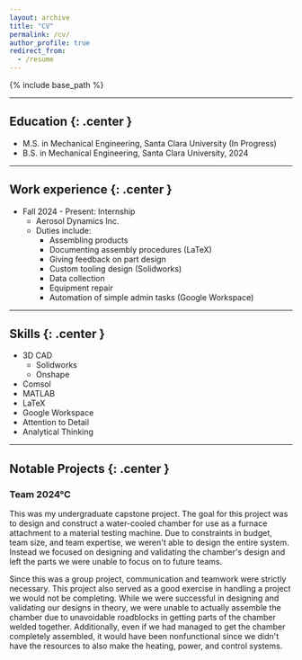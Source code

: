 ```yaml
---
layout: archive
title: "CV"
permalink: /cv/
author_profile: true
redirect_from:
  - /resume
---
```


{% include base_path %}

---
## Education {: .center }

- M.S. in Mechanical Engineering, Santa Clara University (In Progress)
- B.S. in Mechanical Engineering, Santa Clara University, 2024

---
## Work experience {: .center }

- Fall 2024 - Present: Internship
  - Aerosol Dynamics Inc.
  - Duties include: 
    - Assembling products
    - Documenting assembly procedures (LaTeX)
    - Giving feedback on part design
    - Custom tooling design (Solidworks)
    - Data collection
    - Equipment repair
    - Automation of simple admin tasks (Google Workspace)

---
## Skills {: .center }

- 3D CAD
  - Solidworks
  - Onshape
- Comsol
- MATLAB
- LaTeX
- Google Workspace
- Attention to Detail
- Analytical Thinking

---
## Notable Projects {: .center }

### Team 2024°C

This was my undergraduate capstone project. The goal for this project was to design and construct a water-cooled chamber for use as a furnace attachment to a material testing machine. Due to constraints in budget, team size, and team expertise, we weren't able to design the entire system. Instead we focused on designing and validating the chamber's design and left the parts we were unable to focus on to future teams.

Since this was a group project, communication and teamwork were strictly necessary. This project also served as a good exercise in handling a project we would not be completing. While we were successful in designing and validating our designs in theory, we were unable to actually assemble the chamber due to unavoidable roadblocks in getting parts of the chamber welded together. Additionally, even if we had managed to get the chamber completely assembled, it would have been nonfunctional since we didn't have the resources to also make the heating, power, and control systems.